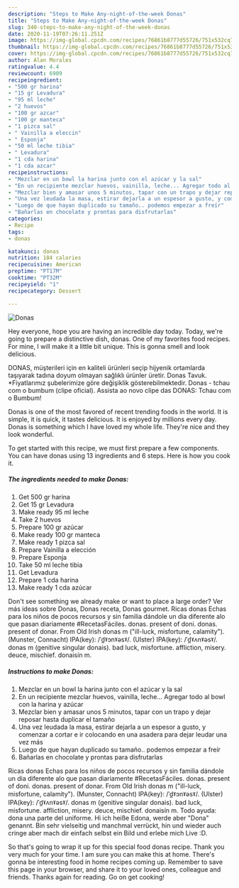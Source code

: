 ```yaml
---
description: "Steps to Make Any-night-of-the-week Donas"
title: "Steps to Make Any-night-of-the-week Donas"
slug: 340-steps-to-make-any-night-of-the-week-donas
date: 2020-11-19T07:26:11.251Z
image: https://img-global.cpcdn.com/recipes/76861b8777d55726/751x532cq70/donas-foto-principal.jpg
thumbnail: https://img-global.cpcdn.com/recipes/76861b8777d55726/751x532cq70/donas-foto-principal.jpg
cover: https://img-global.cpcdn.com/recipes/76861b8777d55726/751x532cq70/donas-foto-principal.jpg
author: Alan Morales
ratingvalue: 4.4
reviewcount: 6909
recipeingredient:
- "500 gr harina"
- "15 gr Levadura"
- "95 ml leche"
- "2 huevos"
- "100 gr azcar"
- "100 gr manteca"
- "1 pizca sal"
- " Vainilla a eleccin"
- " Esponja"
- "50 ml leche tibia"
- " Levadura"
- "1 cda harina"
- "1 cda azcar"
recipeinstructions:
- "Mezclar en un bowl la harina junto con el azúcar y la sal"
- "En un recipiente mezclar huevos, vainilla, leche... Agregar todo al bowl con la harina y azúcar"
- "Mezclar bien y amasar unos 5 minutos, tapar con un trapo y dejar reposar hasta duplicar el tamaño"
- "Una vez leudada la masa, estirar dejarla a un espesor a gusto, y comenzar a cortar e ir colocando en una asadera para dejar leudar una vez más"
- "Luego de que hayan duplicado su tamaño.. podemos empezar a freír"
- "Bañarlas en chocolate y prontas para disfrutarlas"
categories:
- Recipe
tags:
- donas

katakunci: donas 
nutrition: 184 calories
recipecuisine: American
preptime: "PT17M"
cooktime: "PT32M"
recipeyield: "1"
recipecategory: Dessert

---
```



![Donas](https://img-global.cpcdn.com/recipes/76861b8777d55726/751x532cq70/donas-foto-principal.jpg)

Hey everyone, hope you are having an incredible day today. Today, we're going to prepare a distinctive dish, donas. One of my favorites food recipes. For mine, I will make it a little bit unique. This is gonna smell and look delicious.

DONAS, müşterileri için en kaliteli ürünleri seçip hijyenik ortamlarda taşıyarak tadına doyum olmayan sağlıklı ürünler üretir. Donas Tavuk. *Fiyatlarımız şubelerimize göre değişiklik gösterebilmektedir. Donas - tchau com o bumbum (clipe oficial). Assista ao novo clipe das DONAS: Tchau com o Bumbum!

Donas is one of the most favored of recent trending foods in the world. It is simple, it is quick, it tastes delicious. It is enjoyed by millions every day. Donas is something which I have loved my whole life. They're nice and they look wonderful.


To get started with this recipe, we must first prepare a few components. You can have donas using 13 ingredients and 6 steps. Here is how you cook it.

<!--inarticleads1-->

##### The ingredients needed to make Donas:

1. Get 500 gr harina
1. Get 15 gr Levadura
1. Make ready 95 ml leche
1. Take 2 huevos
1. Prepare 100 gr azúcar
1. Make ready 100 gr manteca
1. Make ready 1 pizca sal
1. Prepare  Vainilla a elección
1. Prepare  Esponja
1. Take 50 ml leche tibia
1. Get  Levadura
1. Prepare 1 cda harina
1. Make ready 1 cda azúcar


Don&#39;t see something we already make or want to place a large order? Ver más ideas sobre Donas, Donas receta, Donas gourmet. Ricas donas Echas para los niños de pocos recursos y sin familia dándole un dia diferente alo que pasan diariamente #RecetasFáciles. donas. present of doni. donas. present of donar. From Old Irish donas m (&#34;ill-luck, misfortune, calamity&#34;). (Munster, Connacht) IPA(key): /ˈd̪ˠɔnˠəsˠ/. (Ulster) IPA(key): /ˈd̪ˠʌnˠəsˠ/. donas m (genitive singular donais). bad luck, misfortune. affliction, misery. deuce, mischief. donaisín m. 

<!--inarticleads2-->

##### Instructions to make Donas:

1. Mezclar en un bowl la harina junto con el azúcar y la sal
1. En un recipiente mezclar huevos, vainilla, leche... Agregar todo al bowl con la harina y azúcar
1. Mezclar bien y amasar unos 5 minutos, tapar con un trapo y dejar reposar hasta duplicar el tamaño
1. Una vez leudada la masa, estirar dejarla a un espesor a gusto, y comenzar a cortar e ir colocando en una asadera para dejar leudar una vez más
1. Luego de que hayan duplicado su tamaño.. podemos empezar a freír
1. Bañarlas en chocolate y prontas para disfrutarlas


Ricas donas Echas para los niños de pocos recursos y sin familia dándole un dia diferente alo que pasan diariamente #RecetasFáciles. donas. present of doni. donas. present of donar. From Old Irish donas m (&#34;ill-luck, misfortune, calamity&#34;). (Munster, Connacht) IPA(key): /ˈd̪ˠɔnˠəsˠ/. (Ulster) IPA(key): /ˈd̪ˠʌnˠəsˠ/. donas m (genitive singular donais). bad luck, misfortune. affliction, misery. deuce, mischief. donaisín m. Todo ayuda: dona una parte del uniforme. Hi ich heiße Edona, werde aber &#34;Dona&#34; genannt. Bin sehr vielseitig und manchmal verrückt, hin und wieder auch cringe aber mach dir einfach selbst ein Bild und erlebe mich Live :D. 

So that's going to wrap it up for this special food donas recipe. Thank you very much for your time. I am sure you can make this at home. There's gonna be interesting food in home recipes coming up. Remember to save this page in your browser, and share it to your loved ones, colleague and friends. Thanks again for reading. Go on get cooking!
